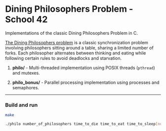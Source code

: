 #  Dining Philosophers Problem - School 42

Implementations of the classic Dining Philosophers Problem in C.

[The Dining Philosophers problem](https://en.wikipedia.org/wiki/Dining_philosophers_problem) is a classic synchronization problem involving philosophers sitting around a table, sharing a limited number of forks. Each philosopher alternates between thinking and eating while following certain rules to avoid deadlocks and starvation.

1. **philo/** - Multi-threaded implementation using POSIX threads (`pthread`) and mutexes.

2. **philo_bonus/** - Parallel processing implementation using processes and semaphores.

---

### Build and run

```bash
make

./philo number_of_philosophers time_to_die time_to_eat time_to_sleep[number_of_times_each_philosopher_must_eat]
```
